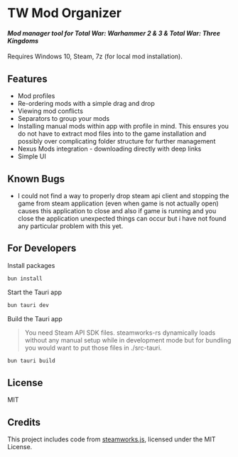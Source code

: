 # TW Mod Organizer

#### _Mod manager tool for Total War: Warhammer 2 & 3 & Total War: Three Kingdoms_

Requires Windows 10, Steam, 7z (for local mod installation).

## Features

-   Mod profiles
-   Re-ordering mods with a simple drag and drop
-   Viewing mod conflicts
-	Separators to group your mods
-   Installing manual mods within app with profile in mind. This ensures you do not have to extract mod files into to the game installation and possibly over complicating folder structure for further management
-   Nexus Mods integration - downloading directly with deep links
-   Simple UI

## Known Bugs

- I could not find a way to properly drop steam api client and stopping the game from steam application (even when game is not actually open) causes this application to close and also if game is running and you close the application unexpected things can occur but i have not found any particular problem with this yet.

## For Developers

Install packages

```sh
bun install
```

Start the Tauri app

```sh
bun tauri dev
```

Build the Tauri app

> You need Steam API SDK files. steamworks-rs dynamically loads without any manual setup while in development mode but for bundling you would want to put those files in ./src-tauri.

```sh
bun tauri build
```

## License

MIT

## Credits

This project includes code from [steamworks.js](https://github.com/ceifa/steamworks.js), licensed under the MIT License.
